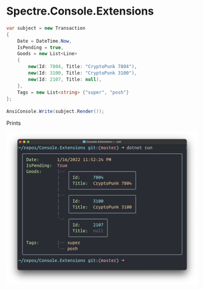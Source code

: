 # Spectre.Console.Extensions

```c#
var subject = new Transaction
{
    Date = DateTime.Now,
    IsPending = true,
    Goods = new List<Line>
    {
        new(Id: 7804, Title: "CryptoPunk 7804"),
        new(Id: 3100, Title: "CryptoPunk 3100"),
        new(Id: 2107, Title: null),
    },
    Tags = new List<string> {"super", "posh"}
};

AnsiConsole.Write(subject.Render());
```

Prints

![Example](images/example.png)
